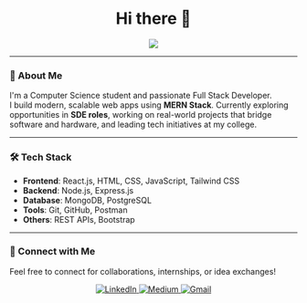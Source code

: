 <h1 align="center">Hi there 👋</h1>

<p align="center">
  <img src="https://readme-typing-svg.herokuapp.com?font=Fira+Code&size=25&pause=1000&color=00FF00&center=true&vCenter=true&width=500&lines=I'm+a+Full+Stack+Developer;%7C+React.js+%7C+MongoDB+%7C+Node.js" />
</p>

---

### 🚀 About Me

I'm a Computer Science student and passionate Full Stack Developer.  
I build modern, scalable web apps using **MERN Stack**. 
Currently exploring opportunities in **SDE roles**, working on real-world projects that bridge software and hardware, and leading tech initiatives at my college.

---

### 🛠️ Tech Stack

- **Frontend**: React.js, HTML, CSS, JavaScript, Tailwind CSS  
- **Backend**: Node.js, Express.js  
- **Database**: MongoDB, PostgreSQL  
- **Tools**: Git, GitHub, Postman 
- **Others**: REST APIs, Bootstrap

---


### 🤝 Connect with Me

Feel free to connect for collaborations, internships, or idea exchanges!

<p align="center">
  <a href="https://www.linkedin.com/in/aravindhprabu-full-stack-developer/" target="_blank">
    <img alt="LinkedIn" src="https://img.shields.io/badge/LINKEDIN-0077B5?style=for-the-badge&logo=linkedin&logoColor=white" />
  </a>
  <a href="https://medium.com/@aravindhprabu2005" target="_blank">
  <img alt="Medium" src="https://img.shields.io/badge/MEDIUM-12100E?style=for-the-badge&logo=medium&logoColor=white" />
</a>
  <a href="https://mail.google.com/mail/?view=cm&fs=1&to=aravindhprabu2005@gmail.com">
    <img alt="Gmail" src="https://img.shields.io/badge/GMAIL-EA4335?style=for-the-badge&logo=gmail&logoColor=white" />
  </a>
</p>
